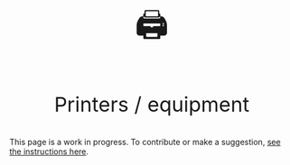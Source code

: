 #

<p align="center" style="font-size:60px;">🖨️</p>
<p align="center" style="font-size:36px;">Printers / equipment</p>

This page is a work in progress. To contribute or make a suggestion, [see the instructions here](../../index.md#contributing).

